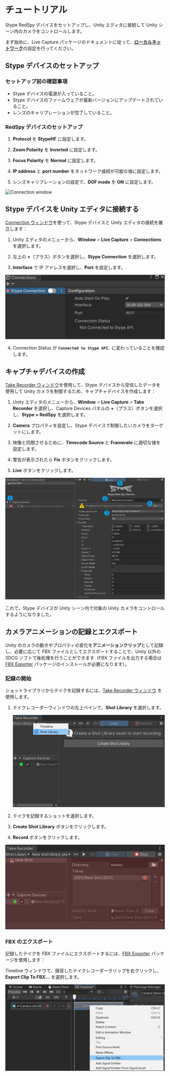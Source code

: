 # チュートリアル

Stype RedSpy デバイスをセットアップし、Unity エディタに接続して Unity シーン内のカメラをコントロールします。

まず始めに、Live Capture パッケージのドキュメントに従って、[**ローカルネットワーク**](https://docs.unity3d.com/Packages/com.unity.live-capture@4.0/manual/connection-network.html)の設定を行ってください。

## Stype デバイスのセットアップ

### セットアップ前の確認事項

* Stype デバイスの電源が入っていること。
* Stype デバイスのファームウェアが最新バージョンにアップデートされていること。
* レンズのキャリブレーションが完了していること。

### RedSpy デバイスのセットアップ

1. **Protocol** を **StypeHF** に設定します。

2. **Zoom Polarity** を **Inverted** に設定します。

3. **Focus Polarity** を **Normal** に設定します。

4. **IP address** と **port number** をネットワーク接続が可能な値に設定します。

5. レンズキャリブレーションの設定で、**DOF mode** を **ON** に設定します。

![Connection window](../images/redspy-settings.png)

## Stype デバイスを Unity エディタに接続する

[Connection ウィンドウ](https://docs.unity3d.com/Packages/com.unity.live-capture@4.0/manual/ref-window-connections.html)を使って、Stype デバイスと Unity エディタの接続を確立します：

1. Unity エディタのメニューから、**Window** > **Live Capture** > **Connections** を選択します。

2. 左上の **+**（プラス）ボタンを選択し、**Stype Connection** を選択します。

3. **Interface** で IP アドレスを選択し、**Port** を設定します。

![Connection window](../images/connection-window.png)

4. Connection Status が **`Connected to Stype API.`** に変わっていることを確認します。

## キャプチャデバイスの作成

[Take Recorder ウィンドウ](https://docs.unity3d.com/Packages/com.unity.live-capture@4.0/manual/ref-window-take-recorder.html)を使用して、Stype デバイスから受信したデータを使用して Unity カメラを制御するため、キャプチャデバイスを作成します：

1. Unity エディタのメニューから、**Window** > **Live Capture** > **Take Recorder** を選択し、Capture Devices パネルの **+**（プラス）ボタンを選択し、**Stype > RedSpy** を選択します。

2. **Camera** プロパティを設定し、Stype デバイスで制御したいカメラをターゲットにします。

3. 映像と同期させるために、**Timecode Source** と **Framerate** に適切な値を設定します。

4. 警告が表示されたら **Fix** ボタンをクリックします。

5. **Live** ボタンをクリックします。

![Take Recorder window](../images/take-recorder-window.png)

これで、Stype デバイスが Unity シーン内で対象の Unity カメラをコントロールするようになりました。

## カメラアニメーションの記録とエクスポート

Unity のカメラの動きやプロパティの変化を**アニメーションクリップ**として記録し、必要に応じて FBX ファイルとしてエクスポートすることで、Unity 以外の 3DCG ソフトで後処理を行うことができます（FBX ファイルを出力する場合は [FBX Exporter](https://docs.unity3d.com/Packages/com.unity.formats.fbx@latest) パッケージのインストールが必要になります）。

### 記録の開始

ショットライブラリからテイクを記録するには、[Take Recorder ウィンドウ](https://docs.unity3d.com/Packages/com.unity.live-capture@4.0/manual/ref-window-take-recorder.html) を使用します。

1. テイクレコーダーウィンドウの左上ペインで、**Shot Library** を選択します。

   ![Take Recorder shot library](../images/take-recorder-shot-library.png)

2. テイクを記録するショットを選択します。

3. **Create Shot Library** ボタンをクリックします。

4. **Record** ボタンをクリックします。

  ![Take Recorder shot recording](../images/take-recorder-shot-recording.png)

### FBX のエクスポート

記録したテイクを FBX ファイルにエクスポートするには、[FBX Exporter](https://docs.unity3d.com/Packages/com.unity.formats.fbx@latest) パッケージを使用します：

Timeline ウィンドウで、録音したテイクレコーダークリップを右クリックし、**Export Clip To FBX...** を選択します。

![Timeline export fbx](../images/timeline-export-fbx.png)
